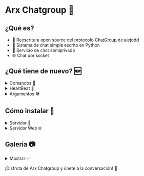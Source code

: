 # Arx Chatgroup 💬

## ¿Qué es?
- 🔄 Reescritura open source del protocolo [ChatGroup](https://github.com/alejodd/ChatGroup) de [alejodd](https://github.com/alejodd)
- 🐍 Sistema de chat simple escrito en Python
- 🔐 Servicio de chat semiprivado
- 🌐 Chat por socket

## ¿Qué tiene de nuevo? 🆕
<details>
  <summary>Comandos 🤖</summary>

  - <code>/kick (Administrador)</code>: Expulsa a un usuario de la sala. Uso: `/kick "usuario"`
  - <code>/nick (Usuario)</code>: Cambia tu usuario. Uso: `/nick "NuevoUsuario"`
  - <code>/op (Administrador)</code>: Agrega permisos de operador a un usuario. Uso: `/op "Usuario"`
  - <code>/deop (Administrador)</code>: Remueve permisos de operador a un usuario. Uso: `/deop "Usuario"`
  - <code>/msg (Usuario)</code>: Envía un mensaje privado a un usuario en la sala. Uso: `/msg "Usuario" "Mensaje"`
  - <code>/mute (Administrador)</code>: Silencia un usuario de forma global. Uso: `/mute "Usuario"`
  - <code>/unmute (Administrador)</code>: Le quita el silencio a un usuario de forma global. Uso: `/unmute "Usuario"`
  - <code>/password (Administrador)</code>: Cambia la contraseña de tu perfil administrador. Uso: `/password "Contraseña"`
</details>
<details>
  <summary>HeartBeat 💓</summary>
  
  - Se encarga de expulsar al usuario cuando su cliente es inválido o cuando se desconecta.
</details>

<details>
  <summary>Argumentos 🛠️</summary>
  
  - <code>-P</code>: Establece el puerto de la sala. Uso: `python Server.py -P xxxxx`
  - <code>-A</code>: Lista de administradores, separada por comas, sin espacios. Uso: `python Server.py -A Admin1,Admin2,Admin3...`
  - <code>-H</code>: IP del host del servidor. Uso: `python Server.py -H 0.0.0.0`
</details>

## Cómo instalar 🚀
<details>
  <summary>Servidor 🔧</summary>

  - No requiere repositorios adicionales
  - Ejecutar: `python Server.py`
</details>

<details>
  <summary>Servidor Web 🌐</summary>

  - Requiere Uvicorn, NiceGUI y AIOHTTP
  - Ejecutar: `pip install -r requirements.txt`
  - Ejecutar: `python webserver.py`
</details>

## Galeria 📷
<details>
  <summary>Mostrar ✅</summary>
  
  ![AdminChatGroup](https://github.com/BrewTheFox/ArxChatGroup/blob/main/img/240121_11h06m05s_screenshot.png)
  ![LoginChatGroup](https://github.com/BrewTheFox/ArxChatGroup/blob/main/img/240121_11h27m10s_screenshot.png)
  ![InterfazChatGroup](https://github.com/BrewTheFox/ArxChatGroup/blob/main/img/240121_11h27m24s_screenshot.png)
  ![ErrorChatGroup](https://github.com/BrewTheFox/ArxChatGroup/blob/main/img/240121_11h27m42s_screenshot.png)
</details>

¡Disfruta de Arx Chatgroup y únete a la conversación! 🎉
